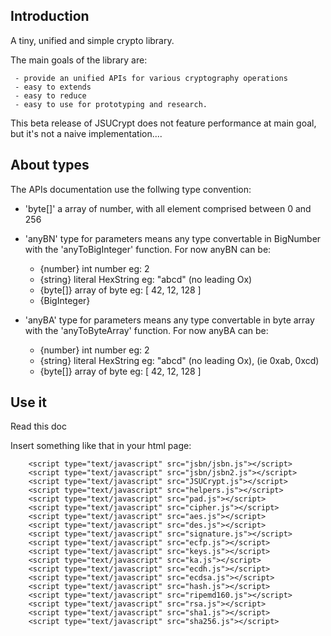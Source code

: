 

## Introduction

A tiny, unified and simple crypto library.

The main goals of the library are:

     - provide an unified APIs for various cryptography operations
     - easy to extends
     - easy to reduce
     - easy to use for prototyping and research.
    
This beta release of JSUCrypt does not feature performance at main goal, but it's not a naive implementation....


## About types

The APIs documentation use the follwing type convention:

 - 'byte[]' a array of number, with all element comprised between 0 and 256

 - 'anyBN' type for parameters means any type convertable in BigNumber with 
 the 'anyToBigInteger' function. For now anyBN can be:

     - {number}     int number              eg: 2
     - {string}     literal HexString       eg: "abcd"  (no leading Ox)
     - {byte[]}     array of byte           eg: [ 42, 12, 128 ]
     - {BigInteger} 


 - 'anyBA' type for parameters means any type convertable in byte array with 
 the 'anyToByteArray' function. For now anyBA can be:

     - {number}     int number              eg: 2
     - {string}     literal HexString       eg: "abcd"  (no leading Ox), (ie 0xab, 0xcd)
     - {byte[]}     array of byte           eg: [ 42, 12, 128 ]

## Use it

Read this doc

Insert something like that in your html page:

        <script type="text/javascript" src="jsbn/jsbn.js"></script>
        <script type="text/javascript" src="jsbn/jsbn2.js"></script>
        <script type="text/javascript" src="JSUCrypt.js"></script>
        <script type="text/javascript" src="helpers.js"></script>
        <script type="text/javascript" src="pad.js"></script>
        <script type="text/javascript" src="cipher.js"></script>
        <script type="text/javascript" src="aes.js"></script>
        <script type="text/javascript" src="des.js"></script>
        <script type="text/javascript" src="signature.js"></script>
        <script type="text/javascript" src="ecfp.js"></script>
        <script type="text/javascript" src="keys.js"></script>
        <script type="text/javascript" src="ka.js"></script>
        <script type="text/javascript" src="ecdh.js"></script>
        <script type="text/javascript" src="ecdsa.js"></script>
        <script type="text/javascript" src="hash.js"></script>
        <script type="text/javascript" src="ripemd160.js"></script>
        <script type="text/javascript" src="rsa.js"></script>
        <script type="text/javascript" src="sha1.js"></script>
        <script type="text/javascript" src="sha256.js"></script>

